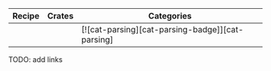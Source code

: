 | Recipe | Crates | Categories |
|--------|--------|------------|
|  |  | [![cat-parsing][cat-parsing-badge]][cat-parsing] |

<div class="hidden">
TODO: add links
</div>
